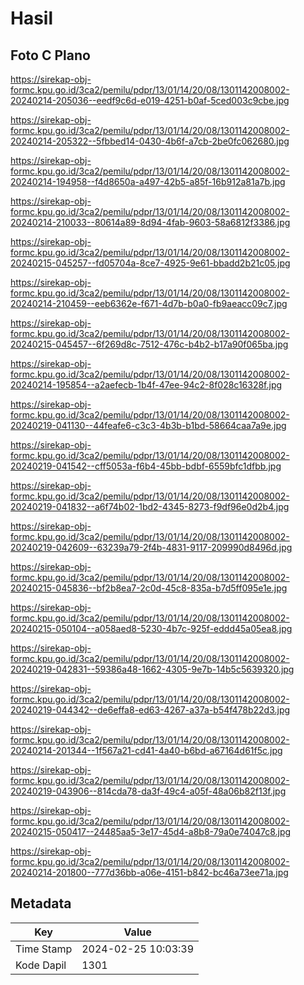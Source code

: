 # Hasil

## Foto C Plano

https://sirekap-obj-formc.kpu.go.id/3ca2/pemilu/pdpr/13/01/14/20/08/1301142008002-20240214-205036--eedf9c6d-e019-4251-b0af-5ced003c9cbe.jpg

https://sirekap-obj-formc.kpu.go.id/3ca2/pemilu/pdpr/13/01/14/20/08/1301142008002-20240214-205322--5fbbed14-0430-4b6f-a7cb-2be0fc062680.jpg

https://sirekap-obj-formc.kpu.go.id/3ca2/pemilu/pdpr/13/01/14/20/08/1301142008002-20240214-194958--f4d8650a-a497-42b5-a85f-16b912a81a7b.jpg

https://sirekap-obj-formc.kpu.go.id/3ca2/pemilu/pdpr/13/01/14/20/08/1301142008002-20240214-210033--80614a89-8d94-4fab-9603-58a6812f3386.jpg

https://sirekap-obj-formc.kpu.go.id/3ca2/pemilu/pdpr/13/01/14/20/08/1301142008002-20240215-045257--fd05704a-8ce7-4925-9e61-bbadd2b21c05.jpg

https://sirekap-obj-formc.kpu.go.id/3ca2/pemilu/pdpr/13/01/14/20/08/1301142008002-20240214-210459--eeb6362e-f671-4d7b-b0a0-fb9aeacc09c7.jpg

https://sirekap-obj-formc.kpu.go.id/3ca2/pemilu/pdpr/13/01/14/20/08/1301142008002-20240215-045457--6f269d8c-7512-476c-b4b2-b17a90f065ba.jpg

https://sirekap-obj-formc.kpu.go.id/3ca2/pemilu/pdpr/13/01/14/20/08/1301142008002-20240214-195854--a2aefecb-1b4f-47ee-94c2-8f028c16328f.jpg

https://sirekap-obj-formc.kpu.go.id/3ca2/pemilu/pdpr/13/01/14/20/08/1301142008002-20240219-041130--44feafe6-c3c3-4b3b-b1bd-58664caa7a9e.jpg

https://sirekap-obj-formc.kpu.go.id/3ca2/pemilu/pdpr/13/01/14/20/08/1301142008002-20240219-041542--cff5053a-f6b4-45bb-bdbf-6559bfc1dfbb.jpg

https://sirekap-obj-formc.kpu.go.id/3ca2/pemilu/pdpr/13/01/14/20/08/1301142008002-20240219-041832--a6f74b02-1bd2-4345-8273-f9df96e0d2b4.jpg

https://sirekap-obj-formc.kpu.go.id/3ca2/pemilu/pdpr/13/01/14/20/08/1301142008002-20240219-042609--63239a79-2f4b-4831-9117-209990d8496d.jpg

https://sirekap-obj-formc.kpu.go.id/3ca2/pemilu/pdpr/13/01/14/20/08/1301142008002-20240215-045836--bf2b8ea7-2c0d-45c8-835a-b7d5ff095e1e.jpg

https://sirekap-obj-formc.kpu.go.id/3ca2/pemilu/pdpr/13/01/14/20/08/1301142008002-20240215-050104--a058aed8-5230-4b7c-925f-eddd45a05ea8.jpg

https://sirekap-obj-formc.kpu.go.id/3ca2/pemilu/pdpr/13/01/14/20/08/1301142008002-20240219-042831--59386a48-1662-4305-9e7b-14b5c5639320.jpg

https://sirekap-obj-formc.kpu.go.id/3ca2/pemilu/pdpr/13/01/14/20/08/1301142008002-20240219-044342--de6effa8-ed63-4267-a37a-b54f478b22d3.jpg

https://sirekap-obj-formc.kpu.go.id/3ca2/pemilu/pdpr/13/01/14/20/08/1301142008002-20240214-201344--1f567a21-cd41-4a40-b6bd-a67164d61f5c.jpg

https://sirekap-obj-formc.kpu.go.id/3ca2/pemilu/pdpr/13/01/14/20/08/1301142008002-20240219-043906--814cda78-da3f-49c4-a05f-48a06b82f13f.jpg

https://sirekap-obj-formc.kpu.go.id/3ca2/pemilu/pdpr/13/01/14/20/08/1301142008002-20240215-050417--24485aa5-3e17-45d4-a8b8-79a0e74047c8.jpg

https://sirekap-obj-formc.kpu.go.id/3ca2/pemilu/pdpr/13/01/14/20/08/1301142008002-20240214-201800--777d36bb-a06e-4151-b842-bc46a73ee71a.jpg


## Metadata

| Key        | Value               |
| ---------- | ------------------- |
| Time Stamp | 2024-02-25 10:03:39 |
| Kode Dapil | 1301                |



